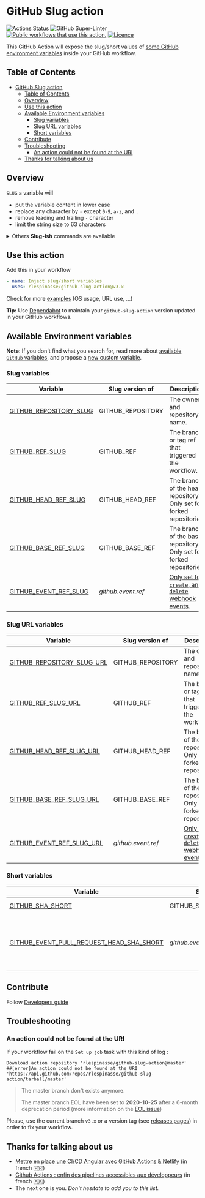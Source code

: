 # GitHub Slug action

[![Actions Status][1]][2]
![GitHub Super-Linter][13]
[![Public workflows that use this action.][8]][9]
[![Licence][11]][12]

This GitHub Action will expose the slug/short values of [some GitHub environment variables][10] inside your GitHub workflow.

## Table of Contents

- [GitHub Slug action](#github-slug-action)
  - [Table of Contents](#table-of-contents)
  - [Overview](#overview)
  - [Use this action](#use-this-action)
  - [Available Environment variables](#available-environment-variables)
    - [Slug variables](#slug-variables)
    - [Slug URL variables](#slug-url-variables)
    - [Short variables](#short-variables)
  - [Contribute](#contribute)
  - [Troubleshooting](#troubleshooting)
    - [An action could not be found at the URI](#an-action-could-not-be-found-at-the-uri)
  - [Thanks for talking about us](#thanks-for-talking-about-us)

## Overview

`SLUG` a variable will

- put the variable content in lower case
- replace any character by `-` except `0-9`, `a-z`, and `.`
- remove leading and trailing `-` character
- limit the string size to 63 characters

<details>
  <summary>Others <b>Slug-ish</b> commands are available</summary>
  <p>

- `SLUG_URL` a variable to have a `slug` variable compliant to be used in an URL (Like `SLUG` but `.` is also replaced by `-`)
- `SHORT` a variable will limit the string size to 8 characters (useful for _sha_ value)

  </p>
</details>

## Use this action

Add this in your workflow

```yaml
- name: Inject slug/short variables
  uses: rlespinasse/github-slug-action@v3.x
```

Check for more [examples][3] (OS usage, URL use, ...)

**Tip:** Use [Dependabot][14] to maintain your `github-slug-action` version updated in your GitHub workflows.

## Available Environment variables

**Note**: If you don't find what you search for, read more about [available `GitHub` variables](docs/github-variables.md), and propose a [new custom variable][5].

### Slug variables

| Variable                                                                | Slug version of    | Description                                                             |
| ----------------------------------------------------------------------- | ------------------ | ----------------------------------------------------------------------- |
| [GITHUB_REPOSITORY_SLUG](docs/slug-variables.md#GITHUB_REPOSITORY_SLUG) | GITHUB_REPOSITORY  | The owner and repository name.                                          |
| [GITHUB_REF_SLUG](docs/slug-variables.md#GITHUB_REF_SLUG)               | GITHUB_REF         | The branch or tag ref that triggered the workflow.                      |
| [GITHUB_HEAD_REF_SLUG](docs/slug-variables.md#GITHUB_HEAD_REF_SLUG)     | GITHUB_HEAD_REF    | The branch of the head repository.<br>Only set for forked repositories. |
| [GITHUB_BASE_REF_SLUG](docs/slug-variables.md#GITHUB_BASE_REF_SLUG)     | GITHUB_BASE_REF    | The branch of the base repository.<br>Only set for forked repositories. |
| [GITHUB_EVENT_REF_SLUG](docs/slug-variables.md#GITHUB_EVENT_REF_SLUG)   | _github.event.ref_ | [Only set for `create`, and `delete` webhook events][4].                |

### Slug URL variables

| Variable                                                                            | Slug version of    | Description                                                             |
| ----------------------------------------------------------------------------------- | ------------------ | ----------------------------------------------------------------------- |
| [GITHUB_REPOSITORY_SLUG_URL](docs/slug-url-variables.md#GITHUB_REPOSITORY_SLUG_URL) | GITHUB_REPOSITORY  | The owner and repository name.                                          |
| [GITHUB_REF_SLUG_URL](docs/slug-url-variables.md#GITHUB_REF_SLUG_URL)               | GITHUB_REF         | The branch or tag ref that triggered the workflow.                      |
| [GITHUB_HEAD_REF_SLUG_URL](docs/slug-url-variables.md#GITHUB_HEAD_REF_SLUG_URL)     | GITHUB_HEAD_REF    | The branch of the head repository.<br>Only set for forked repositories. |
| [GITHUB_BASE_REF_SLUG_URL](docs/slug-url-variables.md#GITHUB_BASE_REF_SLUG_URL)     | GITHUB_BASE_REF    | The branch of the base repository.<br>Only set for forked repositories. |
| [GITHUB_EVENT_REF_SLUG_URL](docs/slug-url-variables.md#GITHUB_EVENT_REF_SLUG_URL)   | _github.event.ref_ | [Only set for `create`, and `delete` webhook events][4].                |

### Short variables

| Variable                                                                                                     | Short version of                     | Description                                                                                                                                                                                |
| ------------------------------------------------------------------------------------------------------------ | ------------------------------------ | ------------------------------------------------------------------------------------------------------------------------------------------------------------------------------------------ |
| [GITHUB_SHA_SHORT](docs/short-variables.md#GITHUB_SHA_SHORT)                                                 | GITHUB_SHA                           | The commit SHA that triggered the workflow.                                                                                                                                                |
| [GITHUB_EVENT_PULL_REQUEST_HEAD_SHA_SHORT](docs/short-variables.md#GITHUB_EVENT_PULL_REQUEST_HEAD_SHA_SHORT) | _github.event.pull_request.head.sha_ | The commit SHA on pull request that trigger workflow.<br>[Only set for `pull_request`, `pull_request_review`, `pull_request_review_comment`, and `pull_request_target` webhook events][4]. |

## Contribute

Follow [Developers guide](DEVELOPERS.md)

## Troubleshooting

### An action could not be found at the URI

If your workflow fail on the `Set up job` task with this kind of log :

```text
Download action repository 'rlespinasse/github-slug-action@master'
##[error]An action could not be found at the URI 'https://api.github.com/repos/rlespinasse/github-slug-action/tarball/master'
```

> The master branch don't exists anymore.
>
> The master branch EOL have been set to **2020-10-25** after a 6-month deprecation period (more information on the [EOL issue][7])

Please, use the current branch `v3.x` or a version tag (see [releases pages][6]) in order to fix your workflow.

## Thanks for talking about us

- [Mettre en place une CI/CD Angular avec GitHub Actions & Netlify][15] (in french :fr:)
- [Github Actions : enfin des pipelines accessibles aux développeurs][16] (in french :fr:)
- The next one is you. _Don't hesitate to add you to this list._

[1]: https://github.com/rlespinasse/github-slug-action/workflows/Build/badge.svg
[2]: https://github.com/rlespinasse/github-slug-action/actions
[3]: https://github.com/rlespinasse/github-slug-action/tree/v3.x/examples
[4]: https://docs.github.com/en/developers/webhooks-and-events/webhook-events-and-payloads
[5]: https://github.com/rlespinasse/github-slug-action/issues/new?assignees=&labels=enhancement&template=feature_request.md&title=
[6]: https://github.com/rlespinasse/github-slug-action/releases
[7]: https://github.com/rlespinasse/github-slug-action/issues/15
[8]: https://img.shields.io/endpoint?url=https%3A%2F%2Fapi-git-master.endbug.vercel.app%2Fapi%2Fgithub-actions%2Fused-by%3Faction%3Drlespinasse%2Fgithub-slug-action%26badge%3Dtrue
[9]: https://github.com/search?o=desc&q=rlespinasse/github-slug-action+path%3A.github%2Fworkflows+language%3AYAML&s=&type=Code
[10]: https://docs.github.com/en/free-pro-team@latest/actions/reference/environment-variables#default-environment-variables
[11]: https://img.shields.io/github/license/rlespinasse/github-slug-action
[12]: https://github.com/rlespinasse/github-slug-action/blob/v3.x/LICENSE
[13]: https://github.com/rlespinasse/github-slug-action/workflows/Lint/badge.svg
[14]: https://docs.github.com/en/free-pro-team@latest/github/administering-a-repository/keeping-your-actions-up-to-date-with-github-dependabot
[15]: https://esensconsulting.medium.com/mettre-en-place-une-ci-cd-angular-avec-github-actions-netlify-ca0b59b99ed8
[16]: https://www.youtube.com/watch?v=RHnTJBwcE98
[17]:
https://docs.github.com/en/actions/reference/environment-variables#naming-conventions-for-environment-variables
